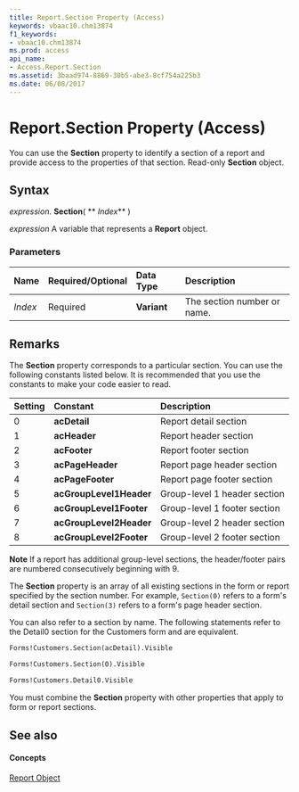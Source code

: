 ```yaml
---
title: Report.Section Property (Access)
keywords: vbaac10.chm13874
f1_keywords:
- vbaac10.chm13874
ms.prod: access
api_name:
- Access.Report.Section
ms.assetid: 3baad974-8869-30b5-abe3-8cf754a225b3
ms.date: 06/08/2017
---
```



# Report.Section Property (Access)

You can use the **Section** property to identify a section of a report and provide access to the properties of that section. Read-only **Section** object.


## Syntax

 _expression_. **Section**( ** _Index_** )

 _expression_ A variable that represents a **Report** object.


### Parameters



|**Name**|**Required/Optional**|**Data Type**|**Description**|
|:-----|:-----|:-----|:-----|
| _Index_|Required|**Variant**|The section number or name.|

## Remarks

The **Section** property corresponds to a particular section. You can use the following constants listed below. It is recommended that you use the constants to make your code easier to read.



|**Setting**|**Constant**|**Description**|
|:-----|:-----|:-----|
|0|**acDetail**|Report detail section|
|1|**acHeader**|Report header section|
|2|**acFooter**|Report footer section|
|3|**acPageHeader**|Report page header section|
|4|**acPageFooter**|Report page footer section|
|5|**acGroupLevel1Header**|Group-level 1 header section |
|6|**acGroupLevel1Footer**|Group-level 1 footer section|
|7|**acGroupLevel2Header**|Group-level 2 header section|
|8|**acGroupLevel2Footer**|Group-level 2 footer section|

 **Note**  If a report has additional group-level sections, the header/footer pairs are numbered consecutively beginning with 9.

The **Section** property is an array of all existing sections in the form or report specified by the section number. For example, `Section(0)` refers to a form's detail section and `Section(3)` refers to a form's page header section.

You can also refer to a section by name. The following statements refer to the Detail0 section for the Customers form and are equivalent.




```vb
Forms!Customers.Section(acDetail).Visible
```




```vb
Forms!Customers.Section(0).Visible
```




```vb
Forms!Customers.Detail0.Visible
```

You must combine the **Section** property with other properties that apply to form or report sections.


## See also


#### Concepts


[Report Object](report-object-access.md)


